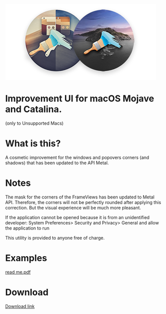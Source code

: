 ![ImprovementUI](banner.png)

# Improvement UI for macOS Mojave and Catalina.
(only to Unsupported Macs)


# What is this?

A cosmetic improvement for the windows and popovers corners (and shadows) that has been updated to the API Metal.  

# Notes

The mask for the corners of the FrameViews has been updated to Metal API. Therefore, the corners will not be perfectly rounded after applying this correction. But the visual experience will be much more pleasant.

If the application cannot be opened because it is from an unidentified developer: System Preferences> Security and Privacy> General and allow the application to run


This utility is provided to anyone free of charge.

# Examples
[read me.pdf](https://github.com/fabioiop/ImprovementUI/blob/master/read%20me.pdf)


# Download
[Download link](https://github.com/fabioiop/ImprovementUI/releases/)
